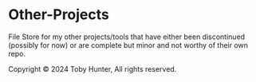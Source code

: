 # Other-Projects
File Store for my other projects/tools that have either been discontinued (possibly for now) or are complete but minor and not worthy of their own repo.

Copyright © 2024 Toby Hunter, All rights reserved.
